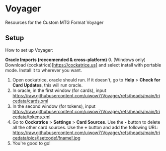 # Voyager
Resources for the Custom MTG Format Voyager

## Setup
How to set up Voyager:

**Oracle Imports (reccomended & cross-platform)**
0. (Windows only) Download (cockatrice)[https://cockatrice.us] and select install with portable mode. Install it to wherever you want.
1. Open cockatrice, oracle should run. If it doesn't, go to **Help** > **Check for Card Updates**, this will run oracle.
2. In oracle, in the first window (for cards), input https://raw.githubusercontent.com/uiwow7/Voyager/refs/heads/main/tricedata/cards.xml
3. In the second window (for tokens),  input https://raw.githubusercontent.com/uiwow7/Voyager/refs/heads/main/tricedata/tokens.xml
4. Go to **Cockatrice** > **Settings** > **Card Sources**. Use the **-** button to delete all the other card sources. Use the **+** button and add the following URL: https://raw.githubusercontent.com/uiwow7/Voyager/refs/heads/main/tricedata/pics/!setcode!/!name!.jpg
5. You're good to go!
